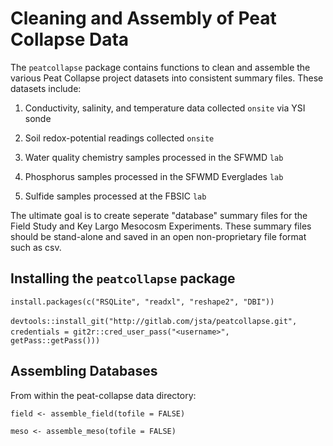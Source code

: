 # Cleaning and Assembly of Peat Collapse Data

The `peatcollapse` package contains functions to clean and assemble the various Peat Collapse project datasets into consistent summary files. These datasets include:

1. Conductivity, salinity, and temperature data collected `onsite` via YSI sonde 

2. Soil redox-potential readings collected `onsite`

3. Water quality chemistry samples processed in the SFWMD `lab`

4. Phosphorus samples processed in the SFWMD Everglades `lab`

5. Sulfide samples processed at the FBSIC `lab`

The ultimate goal is to create seperate "database" summary files for the Field Study and Key Largo Mesocosm Experiments. These summary files should be stand-alone and saved in an open non-proprietary file format such as csv. 


## Installing the `peatcollapse` package

```{r eval=FALSE}
install.packages(c("RSQLite", "readxl", "reshape2", "DBI"))
```

`devtools::install_git("http://gitlab.com/jsta/peatcollapse.git",`
`  credentials = git2r::cred_user_pass("<username>",`             `  getPass::getPass()))`

## Assembling Databases

From within the peat-collapse data directory:

```{r eval=FALSE}
field <- assemble_field(tofile = FALSE)

meso <- assemble_meso(tofile = FALSE)
```
